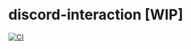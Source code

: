 # discord-interaction [WIP]

<!-- [![JSR][JSR badge]][JSR] -->
[![CI][CI badge]][CI]

<!-- https://jsr.io/docs/badges -->
<!-- [JSR]: https://jsr.io/@maks11060/tmp -->
<!-- [JSR badge]: https://jsr.io/badges/@maks11060/tmp -->
<!-- https://docs.github.com/en/actions/monitoring-and-troubleshooting-workflows/adding-a-workflow-status-badge -->
[CI]: https://github.com/maks11060/discord-interaction/actions/workflows/ci.yml
[CI badge]: https://github.com/maks11060/discord-interaction/actions/workflows/ci.yml/badge.svg

<!--
## Usage

Define commands:
```ts
// commands.ts
import {defineCommand} from '@maks11060/discord-interaction'

const help = defineCommand({}) // TODO

export const commands = [help]
```

### Use [Hono](https://hono.dev)

```ts
import {Hono} from 'hono'
import {importKeyRaw, discordInteraction} from '@maks11060/discord-interaction/hono'
import {commands} from './commands.ts'

const app = new Hono()
const key = await importKeyRaw(Deno.env.get('CLIENT_PUBLIC_KEY')!)

app.post('/interaction', ...discordInteraction(key, /* commands */))

Deno.serve(app.fetch) // Deno
// export default app // Bun/CF worker
// for any runtime https://hono.dev/getting-started/basic
```

### Without framework
```ts
import {importKeyRaw, discordInteraction} from '@maks11060/discord-interaction'
import {commands} from './commands.ts'

const key = await importKeyRaw(Deno.env.get('CLIENT_PUBLIC_KEY')!)
const interaction = discordInteraction(key, /* commands */)

Deno.serve(req => {
  const uri = new URL(req.url)
  if (req.method === 'POST' && uri.pathname === '/interaction') {
    return interaction(req)
  }
  return new Response('404 Not found', {status: 404})
})
```

## Deploy commands
 -->

<!-- TODO
1. Set env `CLIENT_ID` `CLIENT_SECRET`
2. Install CLI
3. CLI -c ./commands.ts -->


<!--
```ts
// commands.ts
import {MessageFlags} from 'discord-api-types/v10'
import {defineCommand} from './mod.ts'

const help = defineCommand(
  {
    name: 'help',
    description: 'Show help',
  },
  () => {
    return {
      command(c) {
        return c.reply({content: 'ok', flags: MessageFlags.Ephemeral})
      },
    }
  }
)

export const commands = [help]
```

## Examples
